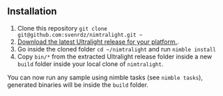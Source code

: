 ## Installation

1. Clone this repository `git clone git@github.com:svenrdz/nimtralight.git ~`
2. [Download the latest Ultralight release for your platform.](https://github.com/ultralight-ux/Ultralight/releases).
3. Go inside the cloned folder `cd ~/nimtralight` and run `nimble install`
4. Copy `bin/*` from the extracted Ultralight release folder inside a new `build` folder inside your local clone of `nimtralight`.

You can now run any sample using nimble tasks (see `nimble tasks`), generated binaries will be inside the `build` folder.
